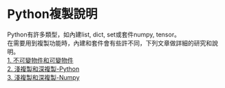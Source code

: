# Python複製說明
Python有許多類型，如內建list, dict, set或套件numpy, tensor。  
在需要用到複製功能時，內建和套件會有些許不同，下列文章做詳細的研究和說明。  
[1. 不可變物件和可變物件](https://hackmd.io/@0LtVddYWSDabqJwZGH7W5A/S1JObTV96)  
[2. 淺複製和深複製-Python](https://hackmd.io/@0LtVddYWSDabqJwZGH7W5A/rkY5L3uc6)  
[3. 淺複製和深複製-Numpy](https://hackmd.io/@0LtVddYWSDabqJwZGH7W5A/S1q5w6O96)  



